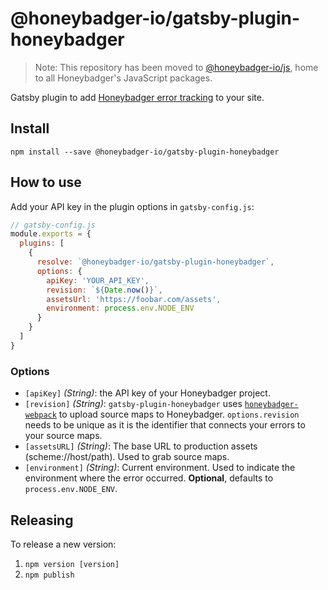 # @honeybadger-io/gatsby-plugin-honeybadger

> Note: This repository has been moved to [@honeybadger-io/js](https://github.com/honeybadger-io/honeybadger-js), home to all Honeybadger's JavaScript packages.

Gatsby plugin to add [Honeybadger error tracking](https://www.honeybadger.io/for/javascript/?utm_source=github&utm_medium=readme&utm_campaign=gatsby&utm_content=Honeybadger+error+tracking) to your site.

## Install

`npm install --save @honeybadger-io/gatsby-plugin-honeybadger`

## How to use

Add your API key in the plugin options in `gatsby-config.js`:

```js
// gatsby-config.js
module.exports = {
  plugins: [
    {
      resolve: `@honeybadger-io/gatsby-plugin-honeybadger`,
      options: {
        apiKey: 'YOUR_API_KEY',
        revision: `${Date.now()}`,
        assetsUrl: 'https://foobar.com/assets',
        environment: process.env.NODE_ENV
      }
    }
  ]
}
```

### Options

- `[apiKey]` _(String)_: the API key of your Honeybadger project.
- `[revision]` _(String)_: `gatsby-plugin-honeybadger` uses [`honeybadger-webpack`](https://github.com/honeybadger-io/honeybadger-webpack) to upload source maps to Honeybadger. `options.revision` needs to be unique as it is the identifier that connects your errors to your source maps.
- `[assetsURL]` _(String)_: The base URL to production assets (scheme://host/path). Used to grab source maps.
- `[environment]` _(String)_: Current environment. Used to indicate the environment where the error occurred. **Optional**, defaults to `process.env.NODE_ENV`.

## Releasing

To release a new version:

1. `npm version [version]`
2. `npm publish`
